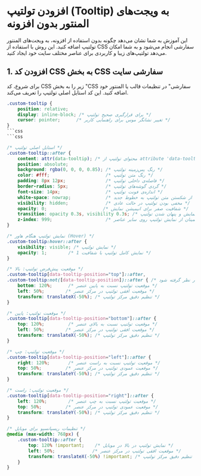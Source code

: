 # افزودن تولتیپ (Tooltip) به ویجت‌های المنتور بدون افزونه

این آموزش به شما نشان می‌دهد چگونه بدون استفاده از افزونه، به ویجت‌های المنتور تولتیپ اضافه کنید. این روش با استفاده از CSS سفارشی انجام می‌شود و به شما امکان می‌دهد تولتیپ‌های زیبا و کاربردی برای عناصر مختلف سایت خود ایجاد کنید.

## 1. افزودن کد CSS به بخش CSS سفارشی سایت

برای شروع، کد CSS زیر را به بخش "CSS سفارشی" در تنظیمات قالب یا المنتور خود اضافه کنید. این کد استایل اصلی تولتیپ را تعریف می‌کند.

```css
.custom-tooltip {
    position: relative;
    display: inline-block; /* برای قرارگیری صحیح تولتیپ */
    cursor: pointer;      /* تغییر نشانگر موس برای راهنمایی کاربر */
}
```css
```css

/* استایل اصلی تولتیپ */
.custom-tooltip::after {
    content: attr(data-tooltip); /* محتوای تولتیپ از attribute 'data-tooltip' گرفته می‌شود */
    position: absolute;
    background: rgba(0, 0, 0, 0.85); /* رنگ پس‌زمینه تولتیپ */
    color: #fff;                     /* رنگ متن تولتیپ */
    padding: 8px 12px;               /* فاصله‌ی داخلی تولتیپ */
    border-radius: 5px;              /* گردی گوشه‌های تولتیپ */
    font-size: 14px;                 /* اندازه‌ی فونت تولتیپ */
    white-space: nowrap;             /* جلوگیری از شکستن متن تولتیپ به خطوط جدید */
    visibility: hidden;              /* مخفی بودن تولتیپ در حالت عادی */
    opacity: 0;                     /* شفافیت صفر برای انیمیشن نمایش */
    transition: opacity 0.3s, visibility 0.3s; /* انیمیشن برای نمایش و پنهان شدن تولتیپ */
    z-index: 999;                    /* اطمینان از نمایش تولتیپ روی سایر عناصر */
}

/* نمایش تولتیپ هنگام هاور (Hover) */
.custom-tooltip:hover::after {
    visibility: visible; /* نمایش تولتیپ */
    opacity: 1;        /* نمایش کامل تولتیپ با شفافیت 1 */
}

/* موقعیت پیش‌فرض تولتیپ: بالا */
.custom-tooltip[data-tooltip-position="top"]::after,
.custom-tooltip:not([data-tooltip-position])::after { /* اگر موقعیت مشخص نشده، بالا در نظر گرفته شود */
    bottom: 120%;      /* موقعیت تولتیپ نسبت به پایین عنصر */
    left: 50%;        /* موقعیت افقی تولتیپ در مرکز عنصر */
    transform: translateX(-50%); /* تنظیم دقیق مرکز تولتیپ */
}

/* موقعیت تولتیپ: پایین */
.custom-tooltip[data-tooltip-position="bottom"]::after {
    top: 120%;         /* موقعیت تولتیپ نسبت به بالای عنصر */
    left: 50%;        /* موقعیت افقی تولتیپ در مرکز عنصر */
    transform: translateX(-50%); /* تنظیم دقیق مرکز تولتیپ */
}

/* موقعیت تولتیپ: چپ */
.custom-tooltip[data-tooltip-position="left"]::after {
    right: 120%;       /* موقعیت تولتیپ نسبت به راست عنصر */
    top: 50%;         /* موقعیت عمودی تولتیپ در مرکز عنصر */
    transform: translateY(-50%); /* تنظیم دقیق مرکز تولتیپ */
}

/* موقعیت تولتیپ: راست */
.custom-tooltip[data-tooltip-position="right"]::after {
    left: 120%;        /* موقعیت تولتیپ نسبت به چپ عنصر */
    top: 50%;         /* موقعیت عمودی تولتیپ در مرکز عنصر */
    transform: translateY(-50%); /* تنظیم دقیق مرکز تولتیپ */
}

/* تنظیمات ریسپانسیو برای موبایل */
@media (max-width: 768px) {
    .custom-tooltip::after {
        top: 120% !important;    /* نمایش تولتیپ در بالا در موبایل */
        left: 50%;              /* موقعیت افقی تولتیپ در مرکز عنصر */
        transform: translateX(-50%) !important; /* تنظیم دقیق مرکز تولتیپ */
    }
}
